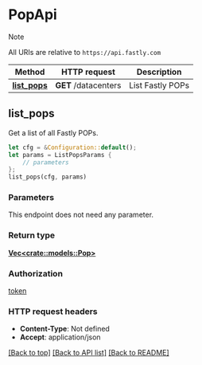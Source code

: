 # PopApi

> [!NOTE]
> All URIs are relative to `https://api.fastly.com`

Method | HTTP request | Description
------ | ------------ | -----------
[**list_pops**](PopApi.md#list_pops) | **GET** /datacenters | List Fastly POPs



## list_pops

Get a list of all Fastly POPs.

```rust
let cfg = &Configuration::default();
let params = ListPopsParams {
    // parameters
};
list_pops(cfg, params)
```

### Parameters

This endpoint does not need any parameter.

### Return type

[**Vec&lt;crate::models::Pop&gt;**](Pop.md)

### Authorization

[token](../README.md#token)

### HTTP request headers

- **Content-Type**: Not defined
- **Accept**: application/json

[[Back to top]](#) [[Back to API list]](../README.md#documentation-for-api-endpoints) [[Back to README]](../README.md)


